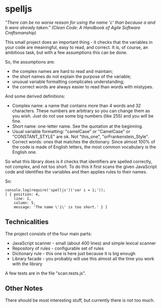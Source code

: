 spelljs
=======

*"There can be no worse reason for using the name 'c' than because a and b were
already taken." (Clean Code: A Handbook of Agile Software Craftsmanship)*

This small project does an important thing - it checks that the variables in
your code are meaningful, easy to read, and correct. It is, of course, an
ambitious task, but with a few assumptions this can be done.

So, the assumptions are:

* the complex names are hard to read and maintain;
* the short names do not explain the purpose of the variable;
* unusual variable formatting complicates understanding;
* the correct words are always easier to read than words with mistypes.

And some derived definitions:

* Complex name: a name that contains more than 4 words and 32 characters. These
numbers are arbitrary so you can change them as you wish. Just do not use some
big numbers (like 255) and you will be fine.
* Short name: one-letter name. See the quotation at the beginning.
* Usual variable formatting: "camelCase" or "CamelCase" or "CONSTANT_STYLE" are
ok. Not "this_one", "orFrankenstein_Style".
* Correct words: ones that matches the dictionary. Since almost 100% of the code
is made of English letters, the most common vocabulary is the English one.

So what this library does is it checks that identifiers are spelled correctly,
not complex, and not too short. To do this it first scans the given JavaScript
code and identifies the variables and then applies rules to their names.

So:

    console.log(require('spelljs')('var i = 1;'));
    [ { position: 4,
        line: 1,
        column: 5,
        message: 'The name \'i\' is too short.' } ]

Technicalities
--------------

The project consists of the four main parts:

* JavaScript scanner - small (about 400 lines) and simple lexical scanner
* Repository of rules - configurable set of rules
* Dictionary rule - this one is here just because it is big enough
* Library facade - you probably will use this almost all the time you work with
the library

A few tests are in the file "scan.tests.js".

Other Notes
-----------

There should be most interesting stuff, but currently there is not too much.

